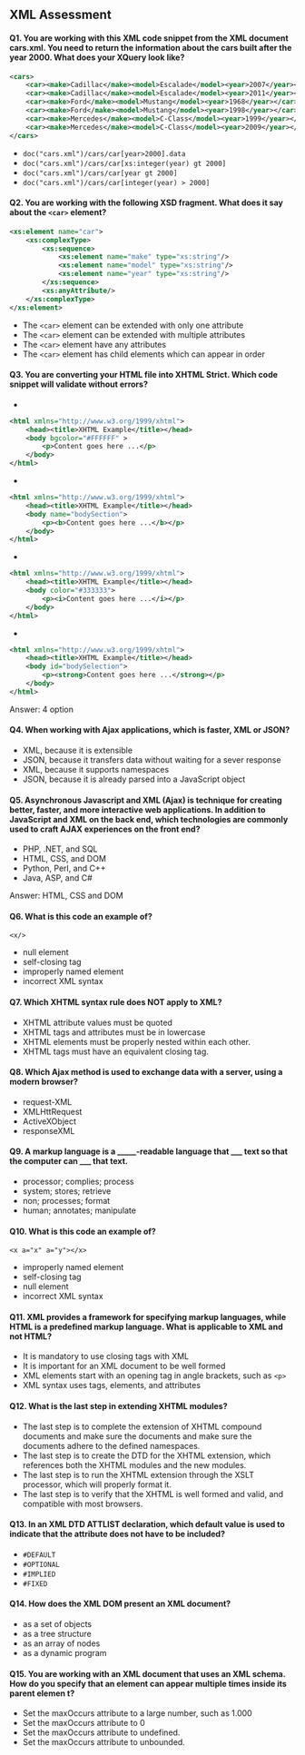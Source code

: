 XML Assessment
-----------------

#### Q1. You are working with this XML code snippet from the XML document cars.xml. You need to return the information about the cars built after the year 2000. What does your XQuery look like?
```xml
<cars>
    <car><make>Cadillac</make><model>Escalade</model><year>2007</year></car>
    <car><make>Cadillac</make><model>Escalade</model><year>2011</year></car>
    <car><make>Ford</make><model>Mustang</model><year>1968</year></car>
    <car><make>Ford</make><model>Mustang</model><year>1998</year></car>
    <car><make>Mercedes</make><model>C-Class</model><year>1999</year></car>
    <car><make>Mercedes</make><model>C-Class</model><year>2009</year></car>
</cars>
```

- `doc("cars.xml")/cars/car[year>2000].data`
- `doc("cars.xml")/cars/car[xs:integer(year) gt 2000]`
- `doc("cars.xml")/cars/car[year gt 2000]`
- `doc("cars.xml")/cars/car[integer(year) > 2000]`

#### Q2. You are working with the following XSD fragment. What does it say about the `<car>` element?

```xml
<xs:element name="car">
    <xs:complexType>
        <xs:sequence>
            <xs:element name="make" type="xs:string"/>
            <xs:element name="model" type="xs:string"/>
            <xs:element name="year" type="xs:string"/>
        </xs:sequence>
        <xs:anyAttribute/>
    </xs:complexType>
</xs:element>
```

- The `<car>` element can be extended with only one attribute
- The `<car>` element can be extended with multiple attributes
- The `<car>` element have any attributes
- The `<car>` element has child elements which can appear in order

#### Q3. You are converting your HTML file into XHTML Strict. Which code snippet will validate without errors?

-
```xml
<html xmlns="http://www.w3.org/1999/xhtml">
    <head><title>XHTML Example</title></head>
    <body bgcolor="#FFFFFF" >
        <p>Content goes here ...</p>
    </body>
</html>
```
-
```xml
<html xmlns="http://www.w3.org/1999/xhtml">
    <head><title>XHTML Example</title></head>
    <body name="bodySection">
        <p><b>Content goes here ...</b></p>
    </body>
</html>
```
-
```xml
<html xmlns="http://www.w3.org/1999/xhtml">
    <head><title>XHTML Example</title></head>
    <body color="#333333">
        <p><i>Content goes here ...</i></p>
    </body>
</html>
```
-
```xml
<html xmlns="http://www.w3.org/1999/xhtml">
    <head><title>XHTML Example</title></head>
    <body id="bodySelection">
        <p><strong>Content goes here ...</strong></p>
    </body>
</html>


```
Answer: 4 option

#### Q4. When working with Ajax applications, which is faster, XML or JSON?
- XML, because it is extensible
- JSON, because it transfers data without waiting for a sever response
- XML, because it supports namespaces
- JSON, because it is already parsed into a JavaScript object

#### Q5. Asynchronous Javascript and XML (Ajax) is technique for creating better, faster, and more interactive web applications. In addition to JavaScript and XML on the back end, which technologies are commonly used to craft AJAX experiences on the front end?
- PHP, .NET, and SQL
- HTML, CSS, and DOM
- Python, Perl, and C++
- Java, ASP, and C#

Answer: HTML, CSS and DOM

#### Q6. What is this code an example of?
`<x/>`
- null element 
- self-closing tag
- improperly named element
- incorrect XML syntax

#### Q7. Which XHTML syntax rule does NOT apply to XML?
- XHTML attribute values must be quoted
- XHTML tags and attributes must be in lowercase
- XHTML elements must be properly nested within each other.
- XHTML tags must have an equivalent closing tag.

#### Q8. Which Ajax method is used to exchange data with a server, using a modern browser?
- request-XML
- XMLHttRequest
- ActiveXObject
- responseXML

#### Q9. A markup language is a _____-readable language that ___ text so that the computer can ___ that text.
- processor; complies; process
- system; stores; retrieve
- non; processes; format
- human; annotates; manipulate

#### Q10. What is this code an example of?
`<x a="x" a="y"></x>`
- improperly named element
- self-closing tag
- null element
- incorrect XML syntax

#### Q11. XML provides a framework for specifying markup languages, while HTML is a predefined markup language. What is applicable to XML and not HTML?
- It is mandatory to use closing tags with XML
- It is important for an XML document to be well formed
- XML elements start with an opening tag in angle brackets, such as `<p>`
- XML syntax uses tags, elements, and attributes

#### Q12. What is the last step in extending XHTML modules?
- The last step is to complete the extension of XHTML compound documents and make sure the documents and make sure the documents adhere to the defined namespaces.
- The last step is to create the DTD for the XHTML extension, which references both the XHTML modules and the new modules.
- The last step is to run the XHTML extension through the XSLT processor, which will properly format it.
- The last step is to verify that the XHTML is well formed and valid, and compatible with most browsers.

#### Q13. In an XML DTD ATTLIST declaration, which default value is used to indicate that the attribute does not have to be included?
- `#DEFAULT`
- `#OPTIONAL`
- `#IMPLIED`
- `#FIXED`

#### Q14. How does the XML DOM present an XML document?
- as a set of objects
- as a tree structure
- as an array of nodes 
- as a dynamic program

#### Q15. You are working with an XML document that uses an XML schema. How do you specify that an element can appear multiple times inside its parent elemen t?
- Set the maxOccurs attribute to a large number, such as 1.000
- Set the maxOccurs attribute to 0
- Set the maxOccurs attribute to undefined.
- Set the maxOccurs attribute to unbounded.



